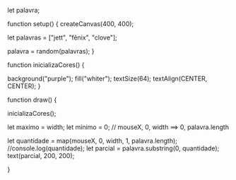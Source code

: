 let palavra;

function setup() {
  createCanvas(400, 400);
  
  
  let palavras = ["jett", "fênix", "clove"];

  palavra = random(palavras);
}

function inicializaCores() {
  
  background("purple");
  fill("whiter");
  textSize(64);
  textAlign(CENTER, CENTER);
}

function draw() {
  
  inicializaCores();

  let maximo = width;
  let minimo = 0;
  // mouseX, 0, width ==> 0, palavra.length
  

  let quantidade = map(mouseX, 0, width, 1, palavra.length);
  //console.log(quantidade);
  let parcial = palavra.substring(0, quantidade);
  text(parcial, 200, 200);
  
}

